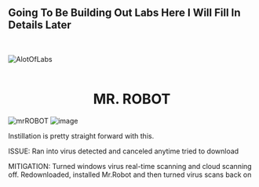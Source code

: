 ## Going To Be Building Out Labs Here I Will Fill In Details Later
<br>


![AlotOfLabs](https://github.com/TreadSoftly/Projects/assets/121847455/7235c01d-964c-4455-acff-30f67c21c417)
<br>
<br>


<h1 align="center"> MR. ROBOT </h1>

![mrROBOT](https://github.com/TreadSoftly/Projects/assets/121847455/3317b223-840f-4ac8-a0d8-25e5fc52d26b)
![image](https://github.com/TreadSoftly/Projects/assets/121847455/6104501f-5be9-4998-88ce-74afeff347bb)

<p>Instillation is pretty straight forward with this. </p>
<p>ISSUE: Ran into virus detected and canceled anytime tried to download</p>
<p>MITIGATION: Turned windows virus real-time scanning and cloud scanning off. Redownloaded, installed Mr.Robot and then turned virus scans back on</p>

